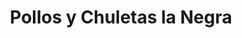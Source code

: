 ---
title: "Pollos y Chuletas la Negra"
url: /el-progreso/pollos-y-chuletas-la-negra/
shop: general
---